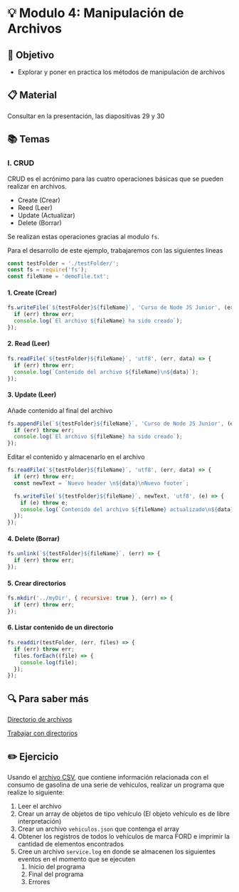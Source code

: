 # :bulb: Modulo 4: Manipulación de Archivos

## :book: Objetivo

- Explorar y poner en practica los métodos de manipulación de archivos

## :clipboard: Material

Consultar en la presentación, las diapositivas 29 y 30

## :books: Temas

### I. CRUD

CRUD es el acrónimo para las cuatro operaciones básicas que se pueden realizar en archivos.

- Create (Crear)
- Reed (Leer)
- Update (Actualizar)
- Delete (Borrar)

Se realizan estas operaciones gracias al modulo `fs`.

Para el desarrollo de este ejemplo, trabajaremos con las siguientes lineas

```js
const testFolder = './testFolder/';
const fs = require('fs');
const fileName = 'demoFile.txt';
```

#### 1. Create (Crear)

```js
fs.writeFile(`${testFolder}${fileName}`, 'Curso de Node JS Junior', (err) => {
  if (err) throw err;
  console.log(`El archivo ${fileName} ha sido creado`);
});
```

#### 2. Read (Leer)

```js
fs.readFile(`${testFolder}${fileName}`, 'utf8', (err, data) => {
  if (err) throw err;
  console.log(`Contenido del archivo ${fileName}\n${data}`);
});
```

#### 3. Update (Leer)

Añade contenido al final del archivo

```js
fs.appendFile(`${testFolder}${fileName}`, 'Curso de Node JS Junior', (err) => {
  if (err) throw err;
  console.log(`El archivo ${fileName} ha sido creado`);
});
```

Editar el contenido y almacenarlo en el archivo

```js
fs.readFile(`${testFolder}${fileName}`, 'utf8', (err, data) => {
  if (err) throw err;
  const newText = `Nuevo header \n${data}\nNuevo footer`;

  fs.writeFile(`${testFolder}${fileName}`, newText, 'utf8', (e) => {
    if (e) throw e;
    console.log(`Contenido del archivo ${fileName} actualizado\n${data}`);
  });
});
```

#### 4. Delete (Borrar)

```js
fs.unlink(`${testFolder}${fileName}`, (err) => {
  if (err) throw err;
});
```

#### 5. Crear directorios

```js
fs.mkdir('../myDir', { recursive: true }, (err) => {
  if (err) throw err;
});
```

#### 6. Listar contenido de un directorio

```js
fs.readdir(testFolder, (err, files) => {
  if (err) throw err;
  files.forEach((file) => {
    console.log(file);
  });
});
```

## :mag: Para saber más

[Directorio de archivos](https://nodejs.dev/en/learn/nodejs-file-paths/)

[Trabajar con directorios](https://nodejs.dev/en/learn/working-with-folders-in-nodejs/)

## :pencil2: Ejercicio

Usando el [archivo CSV](../resources/consumoGasolina2018.csv), que contiene información relacionada con el consumo de gasolina de una serie de vehículos, realizar un programa que realize lo siguiente:

1. Leer el archivo
2. Crear un array de objetos de tipo vehículo (El objeto vehículo es de libre interpretación)
3. Crear un archivo `vehiculos.json` que contenga el array
4. Obtener los registros de todos lo vehículos de marca FORD e imprimir la cantidad de elementos encontrados
5. Cree un archivo `service.log` en donde se almacenen los siguientes eventos en el momento que se ejecuten
   1. Inicio del programa
   2. Final del programa
   3. Errores
